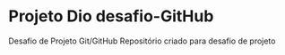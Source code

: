 # Projeto Dio desafio-GitHub
Desafio de Projeto Git/GitHub
Repositório criado para desafio de projeto
